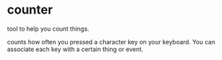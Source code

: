 # counter
tool to help you count things.

counts how often you pressed a character key on your keyboard.
You can associate each key with a certain thing or event.

